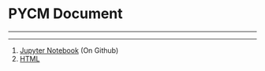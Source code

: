 # PYCM Document

----------

----------

1. [Jupyter Notebook](https://nbviewer.jupyter.org/github/sepandhaghighi/pycm/blob/master/Document/Document.ipynb) (On Github)
2. [HTML](http://www.shaghighi.ir/pycm/doc/)


																												